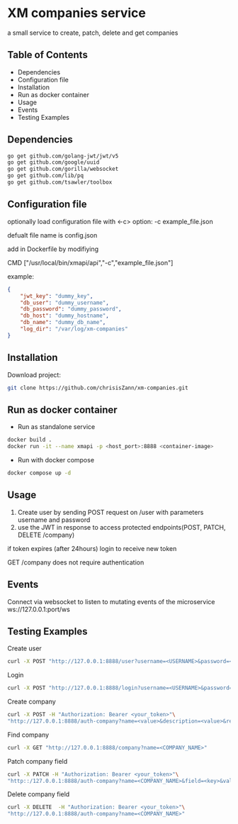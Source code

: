 # XM companies service

a small service to create, patch, delete and get companies

## Table of Contents

- Dependencies
- Configuration file
- Installation
- Run as docker container
- Usage
- Events
- Testing Examples


## Dependencies

```bash
go get github.com/golang-jwt/jwt/v5
go get github.com/google/uuid
go get github.com/gorilla/websocket
go get github.com/lib/pq
go get github.com/tsawler/toolbox
```

## Configuration file

optionally load configuration file with <-c> option: -c example_file.json

defualt file name is config.json

add in Dockerfile by modifiying

CMD ["/usr/local/bin/xmapi/api","-c","example_file.json"]

example:
```json
{
    "jwt_key": "dummy_key",
    "db_user": "dummy_username",
    "db_password": "dummy_password",
    "db_host": "dummy_hostname",
    "db_name": "dummy_db_name",
    "log_dir": "/var/log/xm-companies"
}
```

## Installation

Download project:

```bash
git clone https://github.com/chrisisZann/xm-companies.git
```

## Run as docker container

- Run as standalone service
```bash
docker build .
docker run -it --name xmapi -p <host_port>:8888 <container-image>
```

- Run with docker compose
```bash
docker compose up -d
```

## Usage

1. Create user by sending POST request on /user with parameters username and password
2. use the JWT in response to access protected endpoints(POST, PATCH, DELETE /company)

if token expires (after 24hours) login to receive new token

GET /company does not require authentication

## Events

Connect via websocket to listen to mutating events of the microservice
ws://127.0.0.1:port/ws

## Testing Examples

Create user
```bash
curl -X POST "http://127.0.0.1:8888/user?username=<USERNAME>&password=<PASSWORD>"
```

Login
```bash
curl -X POST "http://127.0.0.1:8888/login?username=<USERNAME>&password=<PASSWORD>"
```

Create company
```bash
curl -X POST -H "Authorization: Bearer <your_token>"\
"http://127.0.0.1:8888/auth-company?name=<value>&description=<value>&registered=<value>&type=<value>&amount_of_employees=<value>" 
```

Find company
```bash
curl -X GET "http://127.0.0.1:8888/company?name=<COMPANY_NAME>"
````

Patch company field
```bash
curl -X PATCH -H "Authorization: Bearer <your_token>"\
"http::/127.0.0.1:8888/auth-company?name=<COMPANY_NAME>&field=<key>&value=<value>" 
```

Delete company field
```bash
curl -X DELETE  -H "Authorization: Bearer <your_token>"\
"http://127.0.0.1:8888/auth-company?name=<COMPANY_NAME>"
```